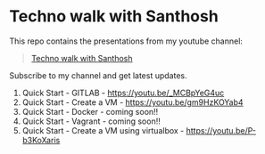 # Techno walk with Santhosh

This repo contains the presentations from my youtube channel:

> [Techno walk with Santhosh](https://www.youtube.com/channel/UCR_Fuegjqal0Fvy6En2Bs3Q)

Subscribe to my channel and get latest updates. 

1. Quick Start - GITLAB - https://youtu.be/_MCBpYeG4uc
2. Quick Start - Create a VM - https://youtu.be/gm9HzKOYab4
3. Quick Start - Docker - coming soon!!
4. Quick Start - Vagrant - coming soon!!
5. Quick Start - Create a VM using virtualbox - https://youtu.be/P-b3KoXaris
